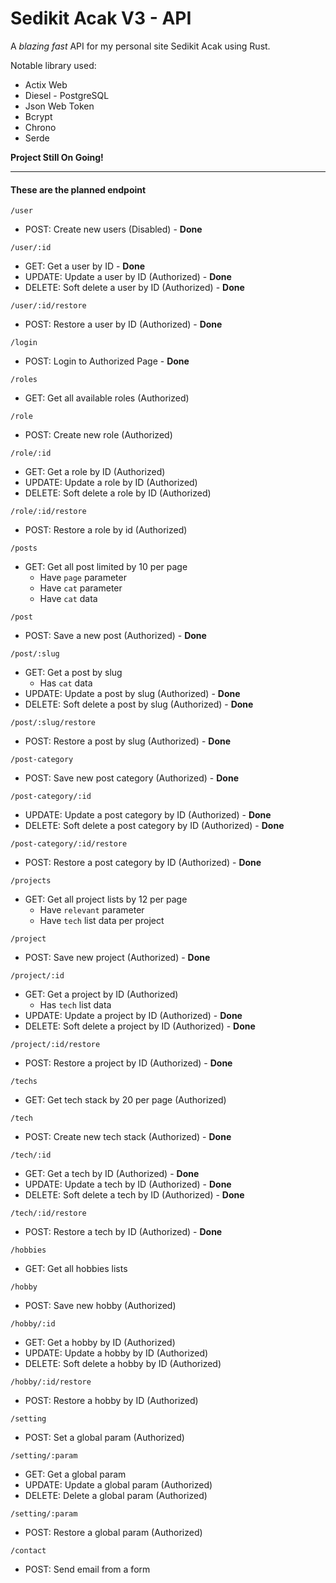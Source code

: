 
# Sedikit Acak V3 - API

A *blazing fast* API for my personal site Sedikit Acak using Rust.

Notable library used:

- Actix Web
- Diesel - PostgreSQL
- Json Web Token
- Bcrypt
- Chrono
- Serde

**Project Still On Going!**

---

#### These are the planned endpoint

`/user`
- POST: Create new users (Disabled) - **Done**

`/user/:id`
- GET: Get a user by ID - **Done**
- UPDATE: Update a user by ID (Authorized) - **Done**
- DELETE: Soft delete a user by ID (Authorized) - **Done**

`/user/:id/restore`
- POST: Restore a user by ID (Authorized) - **Done**

`/login`
- POST: Login to Authorized Page - **Done**

`/roles`
- GET: Get all available roles (Authorized)

`/role`
- POST: Create new role (Authorized)

`/role/:id`
- GET: Get a role by ID (Authorized)
- UPDATE: Update a role by ID  (Authorized)
- DELETE: Soft delete a role by ID  (Authorized)

`/role/:id/restore`
- POST: Restore a role by id (Authorized)

`/posts`
- GET: Get all post limited by 10 per page
    - Have `page` parameter
    - Have `cat` parameter
    - Have `cat` data

`/post`
- POST: Save a new post (Authorized) - **Done**

`/post/:slug`
- GET: Get a post by slug
    - Has `cat` data
- UPDATE: Update a post by slug  (Authorized) - **Done**
- DELETE: Soft delete a post by slug  (Authorized) - **Done**

`/post/:slug/restore`
- POST: Restore a post by slug (Authorized) - **Done**

`/post-category`
- POST: Save new post category (Authorized) - **Done**

`/post-category/:id`
- UPDATE: Update a post category by ID  (Authorized) - **Done**
- DELETE: Soft delete a post category by ID  (Authorized) - **Done**

`/post-category/:id/restore`
- POST: Restore a post category by ID (Authorized) - **Done**

`/projects`
- GET: Get all project lists by 12 per page
    - Have `relevant` parameter
    - Have `tech` list data per project

`/project`
- POST: Save new project (Authorized) - **Done**

`/project/:id`
- GET: Get a project by ID (Authorized)
    - Has `tech` list data
- UPDATE: Update a project by ID  (Authorized) - **Done**
- DELETE: Soft delete a project by ID  (Authorized) - **Done**

`/project/:id/restore`
- POST: Restore a project by ID (Authorized) - **Done**

`/techs`
- GET: Get tech stack by 20 per page (Authorized)

`/tech`
- POST: Create new tech stack (Authorized) - **Done**

`/tech/:id`
- GET: Get a tech by ID (Authorized) - **Done**
- UPDATE: Update a tech by ID  (Authorized) - **Done**
- DELETE: Soft delete a tech by ID  (Authorized) - **Done**

`/tech/:id/restore`
- POST: Restore a tech by ID (Authorized) - **Done**

`/hobbies`
- GET: Get all hobbies lists

`/hobby`
- POST: Save new hobby (Authorized)

`/hobby/:id`
- GET: Get a hobby by ID (Authorized)
- UPDATE: Update a hobby by ID  (Authorized)
- DELETE: Soft delete a hobby by ID  (Authorized)

`/hobby/:id/restore`
- POST: Restore a hobby by ID (Authorized)

`/setting`
- POST: Set a global param  (Authorized)

`/setting/:param`
- GET: Get a global param
- UPDATE: Update a global param  (Authorized)
- DELETE: Delete a global param  (Authorized)

`/setting/:param`
- POST: Restore a global param (Authorized)

`/contact`
- POST: Send email from a form